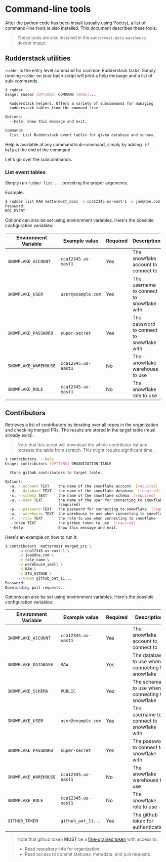 # Command-line tools

After the python code has been install (usually using Poetry), a list of command-line tools is also installed. This 
document describes these tools. 

> These tools are also installed in the `mattermost-data-warehouse` docker image.

## Rudderstack utilities

`rudder` is the entry level command for common Rudderstack tasks. Simply running `rudder` on your bash script will 
print a help message and a list of sub-commands.

```bash
$ rudder
Usage: rudder [OPTIONS] COMMAND [ARGS]...

  Rudderstack helpers. Offers a variety of subcommands for managing
  rudderstack tables from the command line.

Options:
  --help  Show this message and exit.

Commands:
  list  List Rudderstack event tables for given database and schema.
```

Help is available at any command/sub-command, simply by adding `-h`/`--help` at the end of the command.

Let's go over the subcommands.

### List event tables

Simply run `rudder list ...` providing the proper arguments.

Example:
```bash
$ rudder list RAW mattermost_docs -a cca12345.us-east-1 -u joe@doe.com -r role_name -w warehouse_small
Password: 
DOC_EVENT
```

Options can also be set using environment variables. Here's the possible configuration variables:

| Environment Variable  | Example value       | Required | Description                               |
|-----------------------|---------------------|----------|-------------------------------------------|
| `SNOWFLAKE_ACCOUNT`   | `cca12345.us-east1` | Yes      | The snowflake account to connect to       |
| `SNOWFLAKE_USER`      | `user@example.com`  | Yes      | The username to connect to snowflake with |
| `SNOWFLAKE_PASSWORD`  | `super-secret`      | Yes      | The password to connect to snowflake with |
| `SNOWFLAKE_WAREHOUSE` | `cca12345.us-east1` | No       | The snowflake warehouse to use            |
| `SNOWFLAKE_ROLE`      | `cca12345.us-east1` | No       | The snowflake role to use                 |

 
## Contributors

Retrieves a list of contributors by iterating over all repos in the organization and checking merged PRs. The results
are stored in the target table (must already exist).

> Note that this script will download the whole contributor list and recreate the table from scratch. This might require
> significant time.

```bash
$ contributors  --help
Usage: contributors [OPTIONS] ORGANIZATION TABLE

  Store github contributors to target table.

Options:
  -a, --account TEXT    the name of the snowflake account  [required]
  -d, --database TEXT   the name of the snowflake database  [required]
  -s, --schema TEXT     the name of the snowflake schema  [required]
  -u, --user TEXT       the name of the user for connecting to snowflake
                        [required]
  -p, --password TEXT   the password for connecting to snowflake  [required]
  -w, --warehouse TEXT  the warehouse to use when connecting to snowflake
  -r, --role TEXT       the role to use when connecting to snowflake
  --token TEXT          the github token to use  [required]
  --help                Show this message and exit.
```

Here's an example on how to run it:

```bash
$ contributors  mattermost merged_prs \
      -a cca12345.us-east-1 \
      -u joe@doe.com \
      -r role_name \
      -w warehouse_small \
      -d RAW \
      -s STG_GITHUB \
      --token github_pat_11...
Password: 
Downloading pull requests...

```

Options can also be set using environment variables. Here's the possible configuration variables:

| Environment Variable  | Example value       | Required | Description                                     |
|-----------------------|---------------------|----------|-------------------------------------------------|
| `SNOWFLAKE_ACCOUNT`   | `cca12345.us-east1` | Yes      | The snowflake account to connect to             |
| `SNOWFLAKE_DATABASE`  | `RAW`               | Yes      | The database to use when connecting to snowflake |
| `SNOWFLAKE_SCHEMA`    | `PUBLIC`            | Yes      | The schema to use when connecting to snowflake  |
| `SNOWFLAKE_USER`      | `user@example.com`  | Yes      | The username to connect to snowflake with       |
| `SNOWFLAKE_PASSWORD`  | `super-secret`      | Yes      | The password to connect to snowflake with       |
| `SNOWFLAKE_WAREHOUSE` | `cca12345.us-east1` | No       | The snowflake warehouse to use                  |
| `SNOWFLAKE_ROLE`      | `cca12345.us-east1` | No       | The snowflake role to use                       |
| `GITHUB_TOKEN`        | `github_pat_11...`  | Yes      | The github token for authenticating             |

> Note that github token **MUST** be a [fine-grained token](https://docs.github.com/en/authentication/keeping-your-account-and-data-secure/creating-a-personal-access-token#creating-a-fine-grained-personal-access-token)
> with access to:
>  - Read repository info for organization.
>  - Read access to commit statuses, metadata, and pull requests.